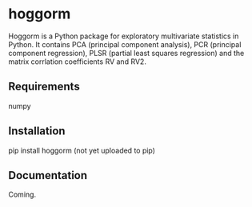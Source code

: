 # hoggorm
Hoggorm is a Python package for exploratory multivariate statistics in Python. It contains PCA (principal component analysis), PCR (principal component regression), PLSR (partial least squares regression) and the matrix corrlation coefficients RV and RV2.


## Requirements
numpy


## Installation
pip install hoggorm (not yet uploaded to pip)

## Documentation
Coming.



